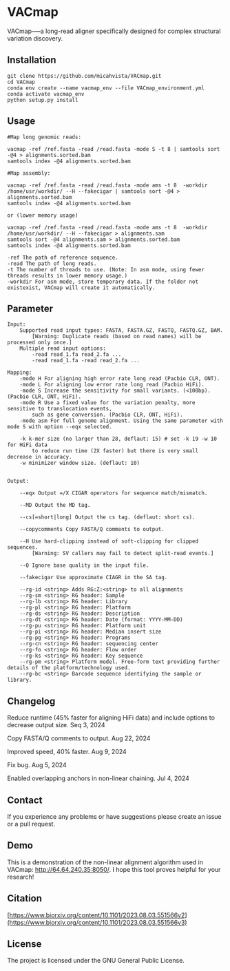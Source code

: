 # VACmap
VACmap-—a long-read aligner specifically designed for complex structural variation discovery.




Installation
------------

    git clone https://github.com/micahvista/VACmap.git
    cd VACmap
    conda env create --name vacmap_env --file VACmap_environment.yml
    conda activate vacmap_env
    python setup.py install

Usage
----------------------  

    #Map long genomic reads:
    
    vacmap -ref /ref.fasta -read /read.fasta -mode S -t 8 | samtools sort -@4 > alignments.sorted.bam
    samtools index -@4 alignments.sorted.bam

    #Map assembly:

    vacmap -ref /ref.fasta -read /read.fasta -mode ams -t 8  -workdir /home/usr/workdir/ --H --fakecigar | samtools sort -@4 > alignments.sorted.bam
    samtools index -@4 alignments.sorted.bam
    
    or (lower memory usage)
    
    vacmap -ref /ref.fasta -read /read.fasta -mode ams -t 8  -workdir /home/usr/workdir/ --H --fakecigar > alignments.sam
    samtools sort -@4 alignments.sam > alignments.sorted.bam
    samtools index -@4 alignments.sorted.bam
    
    -ref The path of reference sequence. 
    -read The path of long reads. 
    -t The number of threads to use. (Note: In asm mode, using fewer threads results in lower memory usage.)
    -workdir For asm mode, store temporary data. If the folder not existexist, VACmap will create it automatically. 

Parameter
----------------------  
    Input:
        Supported read input types: FASTA, FASTA.GZ, FASTQ, FASTQ.GZ, BAM.
            [Warning: Duplicate reads (based on read names) will be processed only once.]
        Multiple read input options:
            -read read_1.fa read_2.fa ...
            -read read_1.fa -read read_2.fa ...

    Mapping:
        -mode H For aligning high error rate long read (Pacbio CLR, ONT). 
        -mode L For aligning low error rate long read (Pacbio HiFi). 
        -mode S Increase the sensitivity for small variants. (<100bp). (Pacbio CLR, ONT, HiFi). 
        -mode R Use a fixed value for the variation penalty, more sensitive to translocation events, 
            such as gene conversion. (Pacbio CLR, ONT, HiFi). 
        -mode asm For full genome alignment. Using the same parameter with mode S with option --eqx selected.  
        
        -k k-mer size (no larger than 28, deflaut: 15) # set -k 19 -w 10 for HiFi data 
            to reduce run time (2X faster) but there is very small decrease in accuracy.
        -w minimizer window size. (deflaut: 10)

    
    Output: 

        --eqx Output =/X CIGAR operators for sequence match/mismatch.
        
        --MD Output the MD tag.
        
        --cs[=short|long] Output the cs tag. (deflaut: short cs).
        
        --copycomments Copy FASTA/Q comments to output. 

        --H Use hard-clipping instead of soft-clipping for clipped sequences.
            [Warning: SV callers may fail to detect split-read events.]

        --Q Ignore base quality in the input file.

        --fakecigar Use approximate CIAGR in the SA tag.
    
        --rg-id <string> Adds RG:Z:<string> to all alignments
        --rg-sm <string> RG header: Sample 
        --rg-lb <string> RG header: Library 
        --rg-pl <string> RG header: Platform
        --rg-ds <string> RG header: Description
        --rg-dt <string> RG header: Date (format: YYYY-MM-DD)
        --rg-pu <string> RG header: Platform unit 
        --rg-pi <string> RG header: Median insert size
        --rg-pg <string> RG header: Programs 
        --rg-cn <string> RG header: sequencing center
        --rg-fo <string> RG header: Flow order 
        --rg-ks <string> RG header: Key sequence 
        --rg-pm <string> Platform model. Free-form text providing further details of the platform/technology used.
        --rg-bc <string> Barcode sequence identifying the sample or library.
    






Changelog
---------

Reduce runtime (45% faster for aligning HiFi data) and include options to decrease output size. Seq 3, 2024

Copy FASTA/Q comments to output. Aug 22, 2024

Improved speed, 40% faster. Aug 9, 2024

Fix bug. Aug 5, 2024

Enabled overlapping anchors in non-linear chaining. Jul 4, 2024

Contact
-------

If you experience any problems or have suggestions please create an issue or a pull request.

Demo
-------
This is a demonstration of the non-linear alignment algorithm used in VACmap: http://64.64.240.35:8050/. I hope this tool proves helpful for your research!

Citation
---------

[https://www.biorxiv.org/content/10.1101/2023.08.03.551566v2](https://www.biorxiv.org/content/10.1101/2023.08.03.551566v3)

License
-------

The project is licensed under the GNU General Public License.
